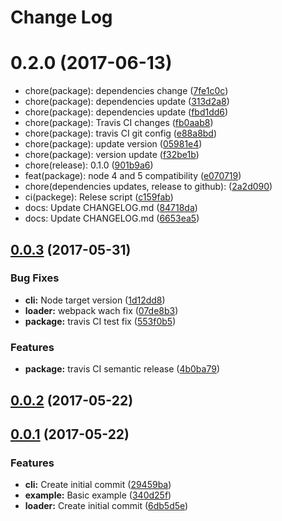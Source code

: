 # Change Log

<a name="0.2.0"></a>
# 0.2.0 (2017-06-13)

* chore(package): dependencies change ([7fe1c0c](https://github.com/design4pro/kss-loader/commit/7fe1c0c))
* chore(package): dependencies update ([313d2a8](https://github.com/design4pro/kss-loader/commit/313d2a8))
* chore(package): dependencies update ([fbd1dd6](https://github.com/design4pro/kss-loader/commit/fbd1dd6))
* chore(package): Travis CI changes ([fb0aab8](https://github.com/design4pro/kss-loader/commit/fb0aab8))
* chore(package): travis CI git config ([e88a8bd](https://github.com/design4pro/kss-loader/commit/e88a8bd))
* chore(package): update version ([05981e4](https://github.com/design4pro/kss-loader/commit/05981e4))
* chore(package): version update ([f32be1b](https://github.com/design4pro/kss-loader/commit/f32be1b))
* chore(release): 0.1.0 ([901b9a6](https://github.com/design4pro/kss-loader/commit/901b9a6))
* feat(package): node 4 and 5 compatibility ([e070719](https://github.com/design4pro/kss-loader/commit/e070719))
* chore(dependencies updates, release to github): ([2a2d090](https://github.com/design4pro/kss-loader/commit/2a2d090))
* ci(packege): Relese script ([c159fab](https://github.com/design4pro/kss-loader/commit/c159fab))
* docs: Update CHANGELOG.md ([84718da](https://github.com/design4pro/kss-loader/commit/84718da))
* docs: Update CHANGELOG.md ([6653ea5](https://github.com/design4pro/kss-loader/commit/6653ea5))



<a name="0.0.3"></a>
## [0.0.3](https://github.com/design4pro/kss-loader/compare/v0.0.2...v0.0.3) (2017-05-31)


### Bug Fixes

* **cli:** Node target version ([1d12dd8](https://github.com/design4pro/kss-loader/commit/1d12dd8))
* **loader:** webpack wach fix ([07de8b3](https://github.com/design4pro/kss-loader/commit/07de8b3))
* **package:** travis CI test fix ([553f0b5](https://github.com/design4pro/kss-loader/commit/553f0b5))


### Features

* **package:** travis CI semantic release ([4b0ba79](https://github.com/design4pro/kss-loader/commit/4b0ba79))



<a name="0.0.2"></a>
## [0.0.2](https://github.com/design4pro/kss-loader/compare/v0.0.1...v0.0.2) (2017-05-22)



<a name="0.0.1"></a>
## [0.0.1](https://github.com/design4pro/kss-loader/compare/29459ba...v0.0.1) (2017-05-22)


### Features

* **cli:** Create initial commit ([29459ba](https://github.com/design4pro/kss-loader/commit/29459ba))
* **example:** Basic example ([340d25f](https://github.com/design4pro/kss-loader/commit/340d25f))
* **loader:** Create initial commit ([6db5d5e](https://github.com/design4pro/kss-loader/commit/6db5d5e))

